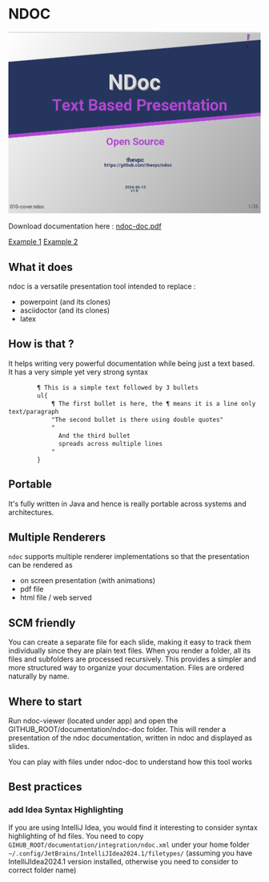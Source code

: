 # NDOC


![](documentation/website/splash.png)

Download documentation here : [ndoc-doc.pdf](documentation/website/ndoc-doc.pdf)

[Example 1](documentation/website/ex02.pdf)
[Example 2](documentation/website/ex03.pdf)


## What it does
ndoc is a versatile presentation tool intended to replace :
- powerpoint (and its clones)
- asciidoctor (and its clones)
- latex

## How is that ?
It helps writing very powerful documentation while being just a text based.
It has a very simple yet very strong syntax
```tson
        ¶ This is a simple text followed by 3 bullets
        ul{
            ¶ The first bullet is here, the ¶ means it is a line only text/paragraph
            "The second bullet is there using double quotes"
            "
              And the third bullet
              spreads across multiple lines
            "
        }
```

## Portable
It's fully written in Java and hence is really portable across systems and architectures.

## Multiple Renderers
`ndoc`  supports multiple renderer implementations so that the presentation can be rendered as
- on screen presentation (with animations)
- pdf file
- html file / web served

## SCM friendly
You can create a separate file for each slide, making it easy to track them individually since they are plain text files.
When you render a folder, all its files and subfolders are processed recursively.
This provides a simpler and more structured way to organize your documentation.
Files are ordered naturally by name.

## Where to start
Run ndoc-viewer (located under app) and open the GITHUB_ROOT/documentation/ndoc-doc folder.
This will render a presentation of the ndoc documentation, written in ndoc and displayed as slides.

You can play with files under ndoc-doc to understand how this tool works

## Best practices
### add Idea Syntax Highlighting
If you are using IntelliJ Idea, you would find it interesting to consider syntax highlighting of hd files.
You need to copy `GIHUB_ROOT/documentation/integration/ndoc.xml` under your home folder
`~/.config/JetBrains/IntelliJIdea2024.1/filetypes/`
(assuming you have IntelliJIdea2024.1 version installed, otherwise you need to consider to correct folder name)
